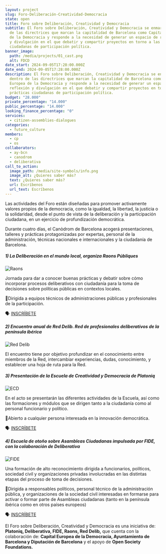 ```yaml
---
layout: project
slug: Foro-Deliberación-Creatividad-Democracia
state: open
title: Foro sobre Deliberación, Creatividad y Democracia
subtitle: El Foro sobre Deliberación, Creatividad y Democracia se enmarca dentro
  de las directrices que marcan la capitalidad de Barcelona como Capital Europea
  de la Democracia y responde a la necesidad de generar un espacio de reflexión
  y divulgación en el que debatir y compartir proyectos en torno a las prácticas
  ciudadanas de participación política.
banner_image:
  path: /media/projects/01_cast.png
  alt: FDCD
date_start: 2024-09-05T17:28:00.000Z
date_end: 2024-09-05T17:28:00.000Z
description: El Foro sobre Deliberación, Creatividad y Democracia se enmarca
  dentro de las directrices que marcan la capitalidad de Barcelona como Capital
  Europea de la Democracia y responde a la necesidad de generar un espacio de
  reflexión y divulgación en el que debatir y compartir proyectos en torno a las
  prácticas ciudadanas de participación política.
budget: "28.000"
private_percentage: "14.000"
public_percentage: "14.000"
looking_finance_percentage: "0"
services:
  - citizen-assemblies-dialogues
categories:
  - future_culture
members:
  - cp
  - os
collaborators:
  - ay-bcn
  - canodrom
  - deliberativa
call_to_action:
  image_path: /media/site-symbols/info.png
  image_alt: ¿Quieres saber más?
  text: ¿Quieres saber más?
  url: Escríbenos
  url_text: Escríbenos
---
```

Las actividades del Foro están diseñadas para promover activamente valores propios de la democracia, como la igualdad, la libertad, la justicia o la solidaridad, desde el punto de vista de la deliberación y la participación ciudadana, en un ejercicio de profundización democrática.

Durante cuatro días, el Canòdrom de Barcelona acogerá presentaciones, talleres y prácticas protagonizadas por expertas, personal de la administración, técnicas nacionales e internacionales y la ciudadanía de Barcelona.

##### **1) La Deliberación en el mundo local, organiza Raons Públiques** 

![Raons](/media/02_cast.png "Raons")

Jornada para dar a conocer buenas prácticas y debatir sobre cómo incorporar procesos deliberativos con ciudadanía para la toma de decisiones sobre políticas públicas en contextos locales.

📍Dirigida a equipos técnicos de administraciones públicas y profesionales de la participación.

🗣️ [INSCRÍBETE](https://openspaces.platoniq.net/conferences/FDCD/f/420/meetings/196)

##### **2) Encuentro anual de Red Delib. Red de profesionales deliberativos de la península ibérica**

![Red Delib](/media/03_cast.png "Red Delib")

El encuentro tiene por objetivo profundizar en el conocimiento entre miembros de la Red, intercambiar experiencias, dudas, conocimiento, y establecer una hoja de ruta para la Red.

##### **3) Presentación de la Escuela de Creatividad y Democracia de Platoniq**

![ECD](/media/04_cast.png "ECD")

En el acto se presentarán las diferentes actividades de la Escuela, así como las formaciones y módulos que se dirigen tanto a la ciudadanía como al personal funcionario y político.

📍Abierto a cualquier persona interesada en la innovación democrática.

🗣️ [INSCRÍBETE](https://openspaces.platoniq.net/conferences/FDCD/f/420/meetings/200)

##### **4) Escuela de otoño sobre Asambleas Ciudadanas impulsada por FIDE, con la colaboración de Deliberativa**

![FIDE](/media/05_cast.png "FIDE")

Una formación de alto reconocimiento dirigida a funcionarios, políticos, sociedad civil y organizaciones privadas involucradas en las distintas etapas del proceso de toma de decisiones.

📍Dirigida a responsables políticos, personal técnico de la administración pública, y organizaciones de la sociedad civil interesadas en formarse para activar o formar parte de Asambleas ciudadanas (tanto en la península ibérica como en otros países europeos) 

🗣️ [INSCRÍBETE](https://openspaces.platoniq.net/conferences/FDCD/f/420/meetings/195)

El Foro sobre Deliberación, Creatividad y Democracia es una iniciativa de: **Platoniq, Deliberativa, FIDE, Raons, Red Delib,** que cuenta con la colaboración de: **Capital Europea de la Democracia, Ayuntamiento de Barcelona y Diputación de Barcelona** y el apoyo de **Open Society Foundations.**

